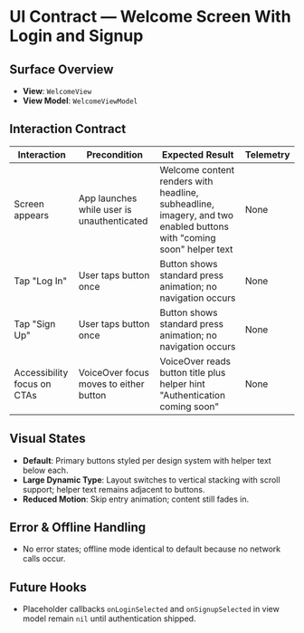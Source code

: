 # UI Contract — Welcome Screen With Login and Signup

## Surface Overview
- **View**: `WelcomeView`
- **View Model**: `WelcomeViewModel`

## Interaction Contract

| Interaction | Precondition | Expected Result | Telemetry |
|-------------|--------------|-----------------|-----------|
| Screen appears | App launches while user is unauthenticated | Welcome content renders with headline, subheadline, imagery, and two enabled buttons with "coming soon" helper text | None |
| Tap "Log In" | User taps button once | Button shows standard press animation; no navigation occurs | None |
| Tap "Sign Up" | User taps button once | Button shows standard press animation; no navigation occurs | None |
| Accessibility focus on CTAs | VoiceOver focus moves to either button | VoiceOver reads button title plus helper hint "Authentication coming soon" | None |

## Visual States
- **Default**: Primary buttons styled per design system with helper text below each.
- **Large Dynamic Type**: Layout switches to vertical stacking with scroll support; helper text remains adjacent to buttons.
- **Reduced Motion**: Skip entry animation; content still fades in.

## Error & Offline Handling
- No error states; offline mode identical to default because no network calls occur.

## Future Hooks
- Placeholder callbacks `onLoginSelected` and `onSignupSelected` in view model remain `nil` until authentication shipped.
